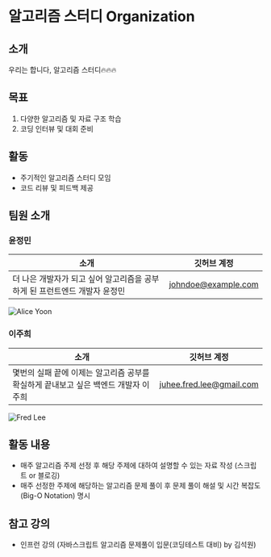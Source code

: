 # 알고리즘 스터디 Organization

## 소개
우리는 합니다, 알고리즘 스터디🔥🔥🔥

## 목표
1. 다양한 알고리즘 및 자료 구조 학습
2. 코딩 인터뷰 및 대회 준비

## 활동
- 주기적인 알고리즘 스터디 모임
- 코드 리뷰 및 피드백 제공
## 팀원 소개
### 윤정민
| 소개            | 깃허브 계정                |
|-----------------|-----------------------|
| 더 나은 개발자가 되고 싶어 알고리즘을 공부하게 된 프런트엔드 개발자 윤정민 | johndoe@example.com   |

![Alice Yoon](https://github.com/algorithms-are-fun-perhaps/algorithms-are-fun-perhaps/assets/89906414/4f219d0c-b356-4f84-835b-233a5ba8e904)

### 이주희
| 소개          | 깃허브 계정                |
|--------------|-----------------------|
| 몇번의 실패 끝에 이제는 알고리즘 공부를 확실하게 끝내보고 싶은 백엔드 개발자 이주희| juhee.fred.lee@gmail.com |

![Fred Lee](https://github.com/algorithms-are-fun-perhaps/algorithms-are-fun-perhaps/assets/89906414/6e9d780d-6141-409a-bbb2-09ca550db140)

## 활동 내용
- 매주 알고리즘 주제 선정 후 해당 주제에 대하여 설명할 수 있는 자료 작성 (스크립트 or 블로깅)
- 매주 선정한 주제에 해당하는 알고리즘 문제 풀이 후 문제 풀이 해설 및 시간 복잡도 (Big-O Notation) 명시

## 참고 강의
- 인프런 강의 (자바스크립트 알고리즘 문제풀이 입문(코딩테스트 대비) by 김석원)
